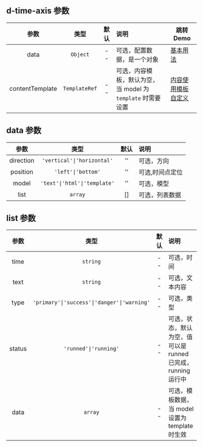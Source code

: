 ## d-time-axis 参数

|      参数      |   类型   | 默认 | 说明                                                      | 跳转 Demo                                                |
| :------------: | :------: | :--: | :-------------------------------------------------------- | -------------------------------------------------------- |
| data |  `Object`   |  --  | 可选，配置数据，是一个对象                                | [基本用法](demo#basic-usage)           |
|  contentTemplate  | `TemplateRef` |  --  | 可选，内容模板，默认为空，当 model 为 `template` 时需要设置 | [内容使用模板自定义](demo#content-with-template) |

## data 参数

|   参数    |             类型             | 默认 | 说明            |
| :-------: | :--------------------------: | :--: | :-------------- |
| direction |  `'vertical'\|'horizontal'`  |  ''  | 可选，方向      |
| position  |     `'left'\|'bottom'`      |  ''  | 可选,时间点定位 |
|   model   | `'text'\|'html'\|'template'` |  ''  | 可选，模型      |
|   list    |           `array`            |  []  | 可选，列表数据  |

## list 参数

|  参数  |                    类型                     | 默认 | 说明                                                         |
| :----: | :-----------------------------------------: | :--: | :----------------------------------------------------------- |
|  time  |                  `string`                   |  --  | 可选，时间                                                   |
|  text  |                  `string`                   |  --  | 可选，文本内容                                               |
|  type  | `'primary'\|'success'\|'danger'\|'warning'` |  --  | 可选，类型                                                   |
| status |            `'runned'\|'running'`            |  --  | 可选，状态，默认为空，值可以是 runned 已完成，running 运行中 |
|  data  |                   `array`                   |  --  | 可选，模板数据，当 model 设置为 template 时生效              |
